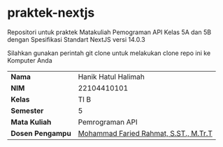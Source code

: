 # praktek-nextjs

Repositori untuk praktek Matakuliah Pemograman API Kelas 5A dan 5B dengan Spesifikasi Standart NextJS versi 14.0.3 

Silahkan gunakan perintah git clone untuk melakukan clone repo ini ke Komputer Anda

|                    |                                                                     |
| ------------------ | ------------------------------------------------------------------- |
| **Nama**           | Hanik Hatul Halimah                                                 |
| **NIM**            | 22104410101                                                         |
| **Kelas**          | TI B                                                                |
| **Semester**       | 5                                                                   |
| **Mata Kuliah**    | Pemrograman API                                                     |
| **Dosen Pengampu** | [Mohammad Faried Rahmat, S.ST., M.Tr.T](https://fariedrahmat.github.io/) |
